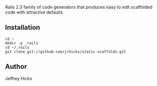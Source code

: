 Rails 2.3 family of code generators that produces easy to edit scaffolded code with attractive 
defaults

## Installation

    cd ~
    mkdir -p .rails
    cd ~/.rails
    git clone git://github.com/jrhicks/static-scaffolds.git

## Author

Jeffrey Hicks
